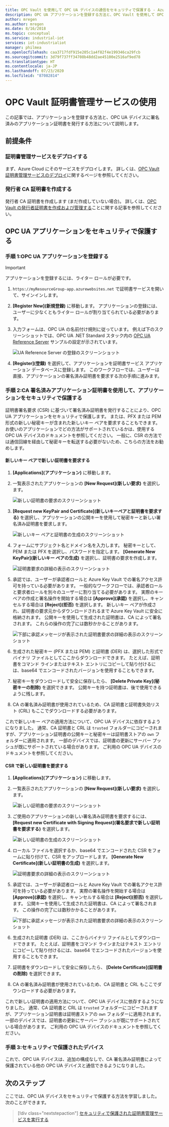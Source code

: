 ```yaml
---
title: OPC Vault を使用して OPC UA デバイスの通信をセキュリティで保護する - Azure | Microsoft Docs
description: OPC UA アプリケーションを登録する方法と、OPC Vault を使用して OPC UA デバイスに署名済みアプリケーション証明書を発行する方法。
author: mregen
ms.author: mregen
ms.date: 8/16/2018
ms.topic: conceptual
ms.service: industrial-iot
services: iot-industrialiot
manager: philmea
ms.openlocfilehash: caa3717fdf915e205c1a4f82f4e199346ca29fcb
ms.sourcegitcommit: 3d79f737ff34708b48dd2ae45100e2516af9ed78
ms.translationtype: HT
ms.contentlocale: ja-JP
ms.lasthandoff: 07/23/2020
ms.locfileid: "87082814"
---
```

# <a name="use-the-opc-vault-certificate-management-service"></a>OPC Vault 証明書管理サービスの使用

この記事では、アプリケーションを登録する方法と、OPC UA デバイスに署名済みのアプリケーション証明書を発行する方法について説明します。

## <a name="prerequisites"></a>前提条件

### <a name="deploy-the-certificate-management-service"></a>証明書管理サービスをデプロイする

まず、Azure Cloud にそのサービスをデプロイします。 詳しくは、[OPC Vault 証明書管理サービスのデプロイ](howto-opc-vault-deploy.md)に関するページを参照してください。

### <a name="create-the-issuer-ca-certificate"></a>発行者 CA 証明書を作成する

発行者 CA 証明書を作成します (まだ作成していない場合)。 詳しくは、[OPC Vault の発行者証明書を作成および管理する](howto-opc-vault-manage.md)ことに関する記事を参照してください。

## <a name="secure-opc-ua-applications"></a>OPC UA アプリケーションをセキュリティで保護する

### <a name="step-1-register-your-opc-ua-application"></a>手順 1:OPC UA アプリケーションを登録する 

> [!IMPORTANT]
> アプリケーションを登録するには、ライター ロールが必要です。

1. `https://myResourceGroup-app.azurewebsites.net` で証明書サービスを開いて、サインインします。
2. **[Register New]\(新規登録\)** に移動します。 アプリケーションの登録には、ユーザーに少なくともライター ロールが割り当てられている必要があります。
2. 入力フォームは、OPC UA の名前付け規則に従っています。 例えば下のスクリーンショットでは、OPC UA .NET Standard スタック内の [OPC UA Reference Server](https://github.com/OPCFoundation/UA-.NETStandard/tree/master/Applications/ReferenceServer) サンプルの設定が示されています。

   ![UA Reference Server の登録のスクリーンショット](media/howto-opc-vault-secure/reference-server-registration.png "UA Reference Server の登録")

5. **[Register]\(登録\)** を選択して、アプリケーションを証明書サービス アプリケーション データベースに登録します。 このワークフローでは、ユーザーは直接、アプリケーションの署名済み証明書を要求する次の手順に進みます。

### <a name="step-2-secure-your-application-with-a-ca-signed-application-certificate"></a>手順 2:CA 署名済みアプリケーション証明書を使用して、アプリケーションをセキュリティで保護する

証明書署名要求 (CSR) に基づいて署名済み証明書を発行することにより、OPC UA アプリケーションをセキュリティで保護します。 または、PFX または PEM 形式の新しい秘密キーが含まれた新しいキー ペアを要求することもできます。 お使いのアプリケーションでどの方法がサポートされているかは、使用する OPC UA デバイスのドキュメントを参照してください。 一般に、CSR の方法では通信回線を経由して秘密キーを転送する必要がないため、こちらの方法をお勧めします。

#### <a name="request-a-new-certificate-with-a-new-keypair"></a>新しいキー ペアで新しい証明書を要求する

1. **[Applications]\(アプリケーション\)** に移動します。
3. 一覧表示されたアプリケーションの **[New Request]\(新しい要求\)** を選択します。

   ![新しい証明書の要求のスクリーンショット](media/howto-opc-vault-secure/request-new-certificate.png "新しい証明書の要求")

3. **[Request new KeyPair and Certificate]\(新しいキーペアと証明書を要求する\)** を選択し、アプリケーションの公開キーを使用して秘密キーと新しい署名済み証明書を要求します。

   ![新しいキー ペアと証明書の生成のスクリーンショット](media/howto-opc-vault-secure/generate-new-key-pair.png "新しいキー ペアの生成")

4. フォームにサブジェクト名とドメイン名を入力します。 秘密キーとして、PEM または PFX を選択し、パスワードを指定します。 **[Generate New KeyPair]\(新しいキー ペアの生成\)** を選択し、証明書の要求を作成します。

   ![証明書要求の詳細の表示のスクリーンショット](media/howto-opc-vault-secure/approve-reject.png "証明書の承認")

5. 承認では、ユーザーが承認者ロールと Azure Key Vault での署名アクセス許可を持っている必要があります。 一般的なワークフローでは、承認者ロールと要求者ロールを別々のユーザーに割り当てる必要があります。 実際のキー ペアの作成と署名操作を開始する場合は **[Approve]\(承認\)** を選択し、キャンセルする場合は **[Reject]\(拒否\)** を選択します。 新しいキー ペアが作成され、証明書の要求元からダウンロードされるまで Azure Key Vault に安全に格納されます。 公開キーを使用して生成された証明書は、CA によって署名されます。 これらの操作の完了には数秒かかることがあります。

   ![下部に承認メッセージが表示された証明書要求の詳細の表示のスクリーンショット](media/howto-opc-vault-secure/view-key-pair.png "キー ペアの表示")

7. 生成された秘密キー (PFX または PEM) と証明書 (DER) は、選択した形式でバイナリ ファイルとしてここからダウンロードできます。 たとえば、証明書をコマンド ラインまたはテキスト エントリにコピーして貼り付けるには、base64 でエンコードされたバージョンを使用することもできます。 
8. 秘密キーをダウンロードして安全に保存したら、 **[Delete Private Key]\(秘密キーの削除\)** を選択できます。 公開キーを持つ証明書は、後で使用できるように残します。
9. CA の署名済み証明書が使用されているため、CA 証明書と証明書失効リスト (CRL) もここでダウンロードする必要があります。

これで新しいキー ペアの適用方法について、OPC UA デバイスに依存するようになりました。 通常、CA 証明書と CRL は `trusted` フォルダーにコピーされますが、アプリケーション証明書の公開キーと秘密キーは証明書ストアの `own` フォルダーに適用されます。 一部のデバイスでは、証明書の更新にサーバー プッシュが既にサポートされている場合があります。 ご利用の OPC UA デバイスのドキュメントを参照してください。

#### <a name="request-a-new-certificate-with-a-csr"></a>CSR で新しい証明書を要求する 

1. **[Applications]\(アプリケーション\)** に移動します。
3. 一覧表示されたアプリケーションの **[New Request]\(新しい要求\)** を選択します。

   ![新しい証明書の要求のスクリーンショット](media/howto-opc-vault-secure/request-new-certificate.png "新しい証明書の要求")

3. ご使用のアプリケーションの新しい署名済み証明書を要求するには、 **[Request new Certificate with Signing Request]\(署名要求で新しい証明書を要求する\)** を選択します。

   ![新しい証明書の生成のスクリーンショット](media/howto-opc-vault-secure/generate-new-certificate.png "新しい証明書の生成")

4. ローカル ファイルを選択するか、base64 でエンコードされた CSR をフォームに貼り付けて、CSR をアップロードします。 **[Generate New Certificate]\(新しい証明書の生成\)** を選択します。

   ![証明書要求の詳細の表示のスクリーンショット](media/howto-opc-vault-secure/approve-reject-csr.png "CSR の承認")

5. 承認では、ユーザーが承認者ロールと Azure Key Vault での署名アクセス許可を持っている必要があります。 実際の署名操作を開始する場合は **[Approve]\(承認\)** を選択し、キャンセルする場合は **[Reject]\(拒否\)** を選択します。 公開キーを使用して生成された証明書は、CA によって署名されます。 この操作の完了には数秒かかることがあります。

   ![下部に承認メッセージが表示された証明書要求の詳細の表示のスクリーンショット](media/howto-opc-vault-secure/view-cert-csr.png "証明書の表示")

6. 生成された証明書 (DER) は、ここからバイナリ ファイルとしてダウンロードできます。 たとえば、証明書をコマンド ラインまたはテキスト エントリにコピーして貼り付けるには、base64 でエンコードされたバージョンを使用することもできます。 
10. 証明書をダウンロードして安全に保存したら、 **[Delete Certificate]\(証明書の削除\)** を選択できます。
11. CA の署名済み証明書が使用されているため、CA 証明書と CRL もここでダウンロードする必要があります。

これで新しい証明書の適用方法について、OPC UA デバイスに依存するようになりました。 通常、CA 証明書と CRL は `trusted` フォルダーにコピーされますが、アプリケーション証明書は証明書ストアの `own` フォルダーに適用されます。 一部のデバイスでは、証明書の更新にサーバー プッシュが既にサポートされている場合があります。 ご利用の OPC UA デバイスのドキュメントを参照してください。

### <a name="step-3-device-secured"></a>手順 3:セキュリティで保護されたデバイス

これで、OPC UA デバイスは、追加の構成なしで、CA 署名済み証明書によって保護されている他の OPC UA デバイスと通信できるようになりました。

## <a name="next-steps"></a>次のステップ

ここでは、OPC UA デバイスをセキュリティで保護する方法を学習しました。次のことができます。

> [!div class="nextstepaction"]
> [セキュリティで保護された証明書管理サービスを実行する](howto-opc-vault-secure-ca.md)
